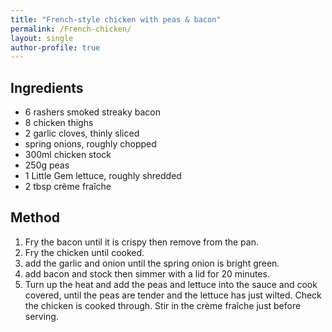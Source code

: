 ```yaml
---
title: "French-style chicken with peas & bacon"
permalink: /French-chicken/
layout: single
author-profile: true
---
```

## Ingredients
- 6 rashers smoked streaky bacon
- 8 chicken thighs
- 2 garlic cloves, thinly sliced
- spring onions, roughly chopped
- 300ml chicken stock
- 250g peas
- 1 Little Gem lettuce, roughly shredded
- 2 tbsp crème fraîche

## Method
1. Fry the bacon until it is crispy then remove from the pan.
2. Fry the chicken until cooked.
3. add the garlic and onion until the spring onion is bright green. 
4. add bacon and stock then simmer with a lid for 20 minutes.
4. Turn up the heat and add the peas and lettuce into the sauce and cook covered, until the peas are tender and the lettuce has just wilted. Check the chicken is cooked through. Stir in the crème fraîche just before serving.
